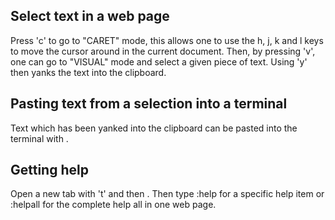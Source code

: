 Select text in a web page
-------------------------

Press 'c' to go to "CARET" mode, this allows one to use the h, j, k and l
keys to move the cursor around in the current document.  Then, by pressing
'v', one can go to "VISUAL" mode and select a given piece of text.  Using
'y' then yanks the text into the clipboard.

Pasting text from a selection into a terminal
---------------------------------------------

Text which has been yanked into the clipboard can be pasted into the
terminal with <Ctrl-Shift-v>.

Getting help
------------

Open a new tab with 't' and then <Enter>.  Then type :help for a specific
help item or :helpall for the complete help all in one web page.
